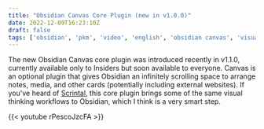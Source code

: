 ```yaml
---
title: "Obsidian Canvas Core Plugin (new in v1.0.0)"
date: 2022-12-09T16:23:10Z
draft: false
tags: ['obsidian', 'pkm', 'video', 'english', 'obsidian canvas', 'visual pkm']
---
```

The new Obsidian Canvas core plugin was introduced recently in v1.1.0, currently available only to Insiders but soon available to everyone. Canvas is an optional plugin that gives Obsidian an infinitely scrolling space to arrange notes, media, and other cards (potentially including external websites). If you've heard of [Scrintal](https://www.scrintal.com/), this core plugin brings some of the same visual thinking workflows to Obsidian, which I think is a very smart step.

{{< youtube rPescoJzcFA >}}
